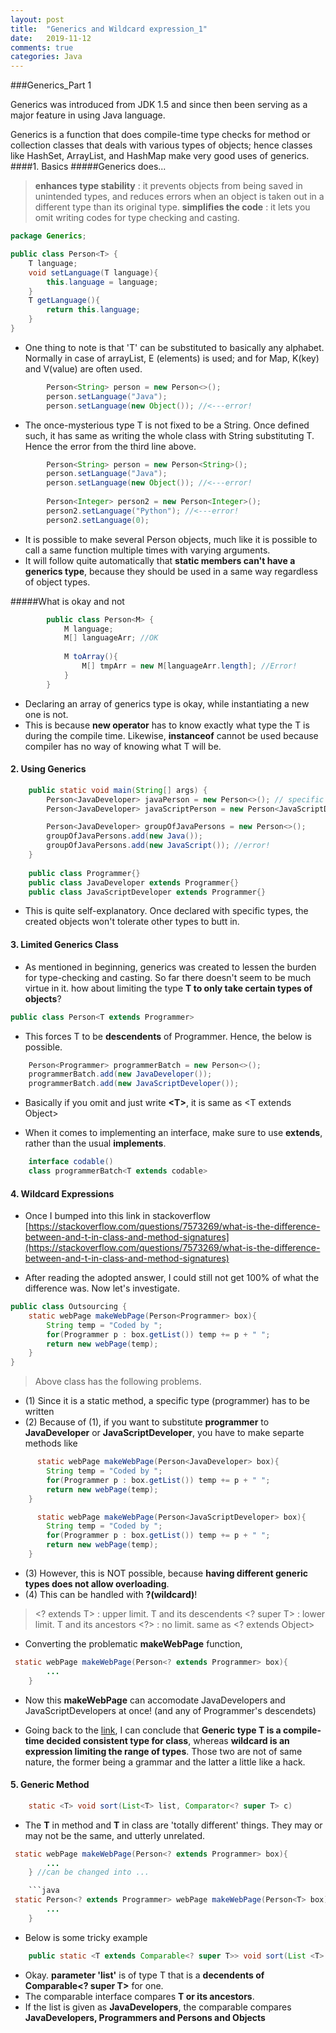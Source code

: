 ```yaml
---
layout: post
title:  "Generics and Wildcard expression_1"
date:   2019-11-12
comments: true
categories: Java
---
```

###Generics_Part 1

Generics was introduced from JDK 1.5 and since then been serving as a major feature in using Java language. 

Generics is a function that does compile-time type checks for method or collection classes that deals with various types of objects; hence classes like HashSet, ArrayList, and HashMap make very good uses of generics. 
####1. Basics 
#####Generics does...
> **enhances type stability** : it prevents objects from being saved in unintended types, and reduces errors when an object is taken out in a different type than its original type. 
> **simplifies the code** : it lets you omit writing codes for type checking and casting. 

```java
package Generics;

public class Person<T> {
    T language;
    void setLanguage(T language){
        this.language = language;
    }
    T getLanguage(){
        return this.language;
    }
}
```

- One thing to note is that 'T' can be substituted to basically any alphabet. Normally in case of arrayList, E (elements) is used; and for Map, K(key) and V(value) are often used. 

```java
        Person<String> person = new Person<>();
        person.setLanguage("Java");
        person.setLanguage(new Object()); //<---error!
```

- The once-mysterious type T is not fixed to be a String. Once defined such, it has same as writing the whole class with String substituting T. Hence the error from the third line above. 


```java
        Person<String> person = new Person<String>();
        person.setLanguage("Java");
        person.setLanguage(new Object()); //<---error!
        
        Person<Integer> person2 = new Person<Integer>();
        person2.setLanguage("Python"); //<---error!
        person2.setLanguage(0);
```
- It is possible to make several Person objects, much like it is possible to call a same function multiple times with varying arguments. 
- It will follow quite automatically that **static members can't have a generics type**, because they should be used in a same way regardless of object types. 


#####What is okay and not
```java
        public class Person<M> {
            M language;
            M[] languageArr; //OK
            
            M toArray(){
                M[] tmpArr = new M[languageArr.length]; //Error!
            }
        }
```
- Declaring an array of generics type is okay, while instantiating a new one is not. 
- This is because **new operator** has to know exactly what type the T is during the compile time. Likewise, **instanceof** cannot be used because compiler has no way of knowing what T will be. 

#### 2. Using Generics

```java
    public static void main(String[] args) {
        Person<JavaDeveloper> javaPerson = new Person<>(); // specific type of T can be ommited from JDK 1.7
        Person<JavaDeveloper> javaScriptPerson = new Person<JavaScriptDeveloper>(); //error

        Person<JavaDeveloper> groupOfJavaPersons = new Person<>();
        groupOfJavaPersons.add(new Java());
        groupOfJavaPersons.add(new JavaScript()); //error!
    }
    
    public class Programmer{}
    public class JavaDeveloper extends Programmer{}
    public class JavaScriptDeveloper extends Programmer{}
```
- This is quite self-explanatory. Once declared with specific types, the created objects won't tolerate other types to butt in.

#### 3. Limited Generics Class

- As mentioned in beginning, generics was created to lessen the burden for type-checking and casting. So far there doesn't seem to be much virtue in it. how about limiting the type **T to only take certain types of objects**?

```java
public class Person<T extends Programmer>
```
- This forces T to be **descendents** of Programmer. Hence, the below is possible.
```java
    Person<Programmer> programmerBatch = new Person<>(); 
    programmerBatch.add(new JavaDeveloper());
    programmerBatch.add(new JavaScriptDeveloper());
```


- Basically if you omit and just write **\<T\>**, it is same as \<T extends Object\>

- When it comes to implementing an interface, make sure to use **extends**, rather than the usual **implements**.

```java
    interface codable()
    class programmerBatch<T extends codable>
```

#### 4. Wildcard Expressions

- Once I bumped into this link in stackoverflow [https://stackoverflow.com/questions/7573269/what-is-the-difference-between-and-t-in-class-and-method-signatures](https://stackoverflow.com/questions/7573269/what-is-the-difference-between-and-t-in-class-and-method-signatures)

- After reading the adopted answer, I could still not get 100% of what the difference was. Now let's investigate. 


```java
public class Outsourcing {
    static webPage makeWebPage(Person<Programmer> box){
        String temp = "Coded by ";
        for(Programmer p : box.getList()) temp += p + " ";
        return new webPage(temp);
    }
}
```

> Above class has the following problems.
- (1) Since it is a static method, a specific type (programmer) has to be written
- (2) Because of (1), if you want to substitute **programmer** to **JavaDeveloper** or **JavaScriptDeveloper**, you have to make separte methods like

```java
      static webPage makeWebPage(Person<JavaDeveloper> box){
        String temp = "Coded by ";
        for(Programmer p : box.getList()) temp += p + " ";
        return new webPage(temp);
    }

      static webPage makeWebPage(Person<JavaScriptDeveloper> box){
        String temp = "Coded by ";
        for(Programmer p : box.getList()) temp += p + " ";
        return new webPage(temp);
    }
```

- (3) However, this is NOT possible, because **having different generic types does not allow overloading**.
- (4) This can be handled with **?(wildcard)**!


>\<? extends T>  :  upper limit. T and its descendents
>\<? super T>    :  lower limit. T and its ancestors
>\<?>            :  no limit. same as <? extends Object>

- Converting the problematic **makeWebPage** function,

```java
 static webPage makeWebPage(Person<? extends Programmer> box){
        ...
    }
```
- Now this **makeWebPage** can accomodate JavaDevelopers and JavaScriptDevelopers at once! (and any of Programmer's descendets)


- Going back to the [link](https://stackoverflow.com/questions/7573269/what-is-the-difference-between-and-t-in-class-and-method-signatures), I can conclude that **Generic type T is a compile-time decided consistent type for class**, whereas **wildcard is an expression limiting the range of types**. Those two are not of same nature, the former being a grammar and the latter a little like a hack.

#### 5. Generic Method

```java
    static <T> void sort(List<T> list, Comparator<? super T> c)
```
- The **T** in method and **T** in class are 'totally different' things. They may or may not be the same, and utterly unrelated.

```java
 static webPage makeWebPage(Person<? extends Programmer> box){
        ...
    } //can be changed into ...

    ```java
 static Person<? extends Programmer> webPage makeWebPage(Person<T> box){
        ...
    }
```

- Below is some tricky example
```java
    public static <T extends Comparable<? super T>> void sort(List <T> list)
```

- Okay. **parameter 'list'** is of type T that is a **decendents of Comparable<? super T>** for one.
- The comparable interface compares **T or its ancestors**.
- If the list is given as **JavaDevelopers**, the comparable compares **JavaDevelopers, Programmers and Persons and Objects**

